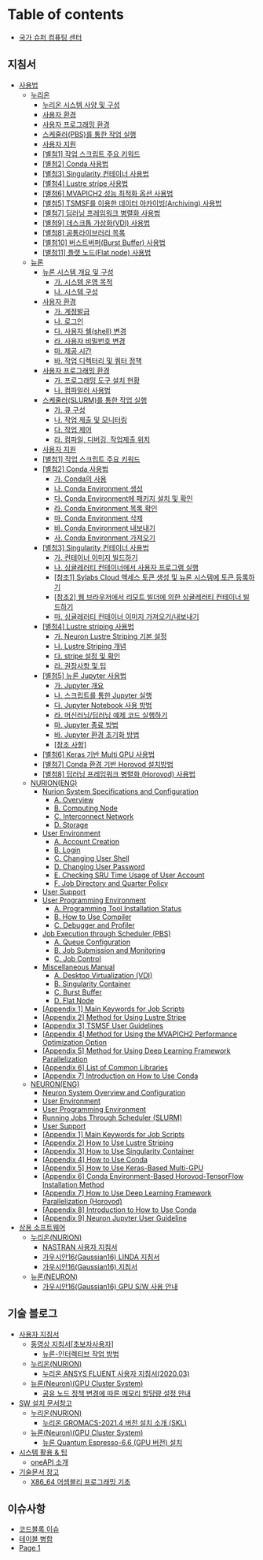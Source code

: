 # Table of contents

* [국가 슈퍼 컴퓨팅 센터](README.md)

## 지침서 <a href="#지침서" id="지침서"></a>

* [사용법](지침서/undefined/README.md)
  * [누리온](지침서/undefined/undefined/README.md)
    * [누리온 시스템 사양 및 구성](지침서/undefined/undefined/undefined.md)
    * [사용자 환경](지침서/undefined/undefined/undefined-1.md)
    * [사용자 프로그래밍 환경](지침서/undefined/undefined/undefined-2.md)
    * [스케줄러(PBS)를 통한 작업 실행](지침서/undefined/undefined/pbs.md)
    * [사용자 지원](지침서/undefined/undefined/undefined-3.md)
    * [\[별첨1\] 작업 스크립트 주요 키워드](지침서/undefined/undefined/1.md)
    * [\[별첨2\] Conda 사용법](지침서/undefined/undefined/2-conda.md)
    * [\[별첨3\] Singularity 컨테이너 사용법](지침서/undefined/undefined/3-singularity.md)
    * [\[별첨4\] Lustre stripe 사용법](지침서/undefined/undefined/4-lustre-stripe.md)
    * [\[별첨6\] MVAPICH2 성능 최적화 옵션 사용법](지침서/undefined/undefined/6-mvapich2.md)
    * [\[별첨5\] TSMSF를 이용한 데이터 아카이빙(Archiving) 사용법](지침서/undefined/undefined/5-tsmsf-archiving.md)
    * [\[별첨7\] 딥러닝 프레임워크 병렬화 사용법](지침서/undefined/undefined/7.md)
    * [\[별첨9\] 데스크톱 가상화(VDI) 사용법](지침서/undefined/undefined/9-vdi.md)
    * [\[별첨8\] 공통라이브러리 목록](지침서/undefined/undefined/8.md)
    * [\[별첨10\] 버스트버퍼(Burst Buffer) 사용법](지침서/undefined/undefined/10-burst-buffer.md)
    * [\[별첨11\] 플랫 노드(Flat node) 사용법](지침서/undefined/undefined/11-flat-node.md)
  * [뉴론](지침서/undefined/undefined-1/README.md)
    * [뉴론 시스템 개요 및 구성](지침서/undefined/undefined-1/undefined/README.md)
      * [가. 시스템 운영 목적](지침서/undefined/undefined-1/undefined/untitled.md)
      * [나. 시스템 구성](지침서/undefined/undefined-1/undefined/.-1.md)
    * [사용자 환경](지침서/undefined/undefined-1/undefined-1/README.md)
      * [가. 계정발급](지침서/undefined/undefined-1/undefined-1/untitled.md)
      * [나. 로그인](지침서/undefined/undefined-1/undefined-1/.-1.md)
      * [다. 사용자 쉘(shell) 변경](지침서/undefined/undefined-1/undefined-1/.-shell.md)
      * [라. 사용자 비밀번호 변경](지침서/undefined/undefined-1/undefined-1/.-2.md)
      * [마. 제공 시간](지침서/undefined/undefined-1/undefined-1/.-3.md)
      * [바. 작업 디렉터리 및 쿼터 정책](지침서/undefined/undefined-1/undefined-1/.-4.md)
    * [사용자 프로그래밍 환경](지침서/undefined/undefined-1/undefined-2/README.md)
      * [가. 프로그래밍 도구 설치 현황](지침서/undefined/undefined-1/undefined-2/untitled.md)
      * [나. 컴파일러 사용법](지침서/undefined/undefined-1/undefined-2/.-1.md)
    * [스케줄러(SLURM)를 통한 작업 실행](지침서/undefined/undefined-1/slurm/README.md)
      * [가. 큐 구성](지침서/undefined/undefined-1/slurm/untitled.md)
      * [나. 작업 제출 및 모니터링](지침서/undefined/undefined-1/slurm/.-1.md)
      * [다. 작업 제어](지침서/undefined/undefined-1/slurm/.-2.md)
      * [라. 컴파일, 디버깅, 작업제출 위치](지침서/undefined/undefined-1/slurm/.-3.md)
    * [사용자 지원](지침서/undefined/undefined-1/undefined-3.md)
    * [\[별첨1\] 작업 스크립트 주요 키워드](지침서/undefined/undefined-1/1.md)
    * [\[별첨2\] Conda 사용법](지침서/undefined/undefined-1/2-conda/README.md)
      * [가. Conda의 사용](지침서/undefined/undefined-1/2-conda/.-conda.md)
      * [나. Conda Environment 생성](지침서/undefined/undefined-1/2-conda/.-conda-environment.md)
      * [다. Conda Environment에 패키지 설치 및 확인](지침서/undefined/undefined-1/2-conda/.-conda-environment-1.md)
      * [라. Conda Environment 목록 확인](지침서/undefined/undefined-1/2-conda/.-conda-environment-2.md)
      * [마. Conda Environment 삭제](지침서/undefined/undefined-1/2-conda/.-conda-environment-3.md)
      * [바. Conda Environment 내보내기](지침서/undefined/undefined-1/2-conda/.-conda-environment-4.md)
      * [사. Conda Environment 가져오기](지침서/undefined/undefined-1/2-conda/.-conda-environment-5.md)
    * [\[별첨3\] Singularity 컨테이너 사용법](지침서/undefined/undefined-1/3-singularity/README.md)
      * [가. 컨테이너 이미지 빌드하기](지침서/undefined/undefined-1/3-singularity/untitled.md)
      * [나. 싱귤레러티 컨테이너에서 사용자 프로그램 실행](지침서/undefined/undefined-1/3-singularity/.-1.md)
      * [\[참조1\] Sylabs Cloud 액세스 토큰 생성 및 뉴론 시스템에 토큰 등록하기](지침서/undefined/undefined-1/3-singularity/1-sylabs-cloud.md)
      * [\[참조2\] 웹 브라우저에서 리모트 빌더에 의한 싱귤레러티 컨테이너 빌드하기](지침서/undefined/undefined-1/3-singularity/2.md)
      * [마. 싱귤레러티 컨테이너 이미지 가져오기/내보내기](지침서/undefined/undefined-1/3-singularity/.-2.md)
    * [\[별첨4\] Lustre striping 사용법](지침서/undefined/undefined-1/4-lustre-striping/README.md)
      * [가. Neuron Lustre Striping 기본 설정](지침서/undefined/undefined-1/4-lustre-striping/.-neuron-lustre-striping.md)
      * [나. Lustre Striping 개념](지침서/undefined/undefined-1/4-lustre-striping/.-lustre-striping.md)
      * [다. stripe 설정 및 확인](지침서/undefined/undefined-1/4-lustre-striping/.-stripe.md)
      * [라. 권장사항 및 팁](지침서/undefined/undefined-1/4-lustre-striping/untitled.md)
    * [\[별첨5\] 뉴론 Jupyter 사용법](지침서/undefined/undefined-1/5-jupyter/README.md)
      * [가. Jupyter 개요](지침서/undefined/undefined-1/5-jupyter/.-jupyter.md)
      * [나. 스크립트를 통한 Jupyter 실행](지침서/undefined/undefined-1/5-jupyter/.-jupyter-1.md)
      * [다. Jupyter Notebook 사용 방법](지침서/undefined/undefined-1/5-jupyter/.-jupyter-notebook.md)
      * [라. 머신러닝/딥러닝 예제 코드 실행하기](지침서/undefined/undefined-1/5-jupyter/untitled.md)
      * [마. Jupyter 종료 방법](지침서/undefined/undefined-1/5-jupyter/.-jupyter-2.md)
      * [바. Jupyter 환경 초기화 방법](지침서/undefined/undefined-1/5-jupyter/.-jupyter-3.md)
      * [\[참조 사항\]](지침서/undefined/undefined-1/5-jupyter/undefined.md)
    * [\[별첨6\] Keras 기반 Multi GPU 사용법](지침서/undefined/undefined-1/6-keras-multi-gpu.md)
    * [\[별첨7\] Conda 환경 기반 Horovod 설치방법](지침서/undefined/undefined-1/7-conda-horovod.md)
    * [\[별첨8\] 딥러닝 프레임워크 병렬화 (Horovod) 사용법](지침서/undefined/undefined-1/8-horovod.md)
  * [NURION(ENG)](지침서/undefined/nurion-eng/README.md)
    * [Nurion System Specifications and Configuration](지침서/undefined/nurion-eng/nurion-system-specifications-and-configuration/README.md)
      * [A. Overview](지침서/undefined/nurion-eng/nurion-system-specifications-and-configuration/a.-overview.md)
      * [B. Computing Node](지침서/undefined/nurion-eng/nurion-system-specifications-and-configuration/b.-computing-node.md)
      * [C. Interconnect Network](지침서/undefined/nurion-eng/nurion-system-specifications-and-configuration/c.-interconnect-network.md)
      * [D. Storage](지침서/undefined/nurion-eng/nurion-system-specifications-and-configuration/d.-storage.md)
    * [User Environment](지침서/undefined/nurion-eng/user-environment/README.md)
      * [A. Account Creation](지침서/undefined/nurion-eng/user-environment/a.-account-creation.md)
      * [B. Login](지침서/undefined/nurion-eng/user-environment/b.-login.md)
      * [C. Changing User Shell](지침서/undefined/nurion-eng/user-environment/c.-changing-user-shell.md)
      * [D. Changing User Password](지침서/undefined/nurion-eng/user-environment/d.-changing-user-password.md)
      * [E. Checking SRU Time Usage of User Account](지침서/undefined/nurion-eng/user-environment/e.-checking-sru-time-usage-of-user-account.md)
      * [F. Job Directory and Quarter Policy](지침서/undefined/nurion-eng/user-environment/f.-job-directory-and-quarter-policy.md)
    * [User Support](지침서/undefined/nurion-eng/user-support.md)
    * [User Programming Environment](지침서/undefined/nurion-eng/user-programming-environment/README.md)
      * [A. Programming Tool Installation Status](지침서/undefined/nurion-eng/user-programming-environment/a.-programming-tool-installation-status.md)
      * [B. How to Use Compiler](지침서/undefined/nurion-eng/user-programming-environment/b.-how-to-use-compiler.md)
      * [C. Debugger and Profiler](지침서/undefined/nurion-eng/user-programming-environment/c.-debugger-and-profiler.md)
    * [Job Execution through Scheduler (PBS)](지침서/undefined/nurion-eng/job-execution-through-scheduler-pbs/README.md)
      * [A. Queue Configuration](지침서/undefined/nurion-eng/job-execution-through-scheduler-pbs/a.-queue-configuration.md)
      * [B. Job Submission and Monitoring](지침서/undefined/nurion-eng/job-execution-through-scheduler-pbs/b.-job-submission-and-monitoring.md)
      * [C. Job Control](지침서/undefined/nurion-eng/job-execution-through-scheduler-pbs/c.-job-control.md)
    * [Miscellaneous Manual](지침서/undefined/nurion-eng/miscellaneous-manual/README.md)
      * [A. Desktop Virtualization (VDI)](지침서/undefined/nurion-eng/miscellaneous-manual/a.-desktop-virtualization-vdi.md)
      * [B. Singularity Container](지침서/undefined/nurion-eng/miscellaneous-manual/b.-singularity-container.md)
      * [C. Burst Buffer](지침서/undefined/nurion-eng/miscellaneous-manual/c.-burst-buffer.md)
      * [D. Flat Node](지침서/undefined/nurion-eng/miscellaneous-manual/d.-flat-node.md)
    * [\[Appendix 1\] Main Keywords for Job Scripts](지침서/undefined/nurion-eng/appendix-1-main-keywords-for-job-scripts.md)
    * [\[Appendix 2\] Method for Using Lustre Stripe](지침서/undefined/nurion-eng/appendix-2-method-for-using-lustre-stripe.md)
    * [\[Appendix 3\] TSMSF User Guidelines](지침서/undefined/nurion-eng/appendix-3-tsmsf-user-guidelines.md)
    * [\[Appendix 4\] Method for Using the MVAPICH2 Performance Optimization Option](지침서/undefined/nurion-eng/appendix-4-method-for-using-the-mvapich2-performance-optimization-option.md)
    * [\[Appendix 5\] Method for Using Deep Learning Framework Parallelization](지침서/undefined/nurion-eng/appendix-5-method-for-using-deep-learning-framework-parallelization.md)
    * [\[Appendix 6\] List of Common Libraries](지침서/undefined/nurion-eng/appendix-6-list-of-common-libraries.md)
    * [\[Appendix 7\] Introduction on How to Use Conda](지침서/undefined/nurion-eng/appendix-7-introduction-on-how-to-use-conda.md)
  * [NEURON(ENG)](지침서/undefined/neuron-eng/README.md)
    * [Neuron System Overview and Configuration](지침서/undefined/neuron-eng/neuron-system-overview-and-configuration.md)
    * [User Environment](지침서/undefined/neuron-eng/user-environment.md)
    * [User Programming Environment](지침서/undefined/neuron-eng/user-programming-environment.md)
    * [Running Jobs Through Scheduler (SLURM)](지침서/undefined/neuron-eng/running-jobs-through-scheduler-slurm.md)
    * [User Support](지침서/undefined/neuron-eng/user-support.md)
    * [\[Appendix 1\] Main Keywords for Job Scripts](지침서/undefined/neuron-eng/appendix-1-main-keywords-for-job-scripts.md)
    * [\[Appendix 2\] How to Use Lustre Striping](지침서/undefined/neuron-eng/appendix-2-how-to-use-lustre-striping.md)
    * [\[Appendix 3\] How to Use Singularity Container](지침서/undefined/neuron-eng/appendix-3-how-to-use-singularity-container.md)
    * [\[Appendix 4\] How to Use Conda](지침서/undefined/neuron-eng/appendix-4-how-to-use-conda.md)
    * [\[Appendix 5\] How to Use Keras-Based Multi-GPU](지침서/undefined/neuron-eng/appendix-5-how-to-use-keras-based-multi-gpu.md)
    * [\[Appendix 6\] Conda Environment-Based Horovod-TensorFlow Installation Method](지침서/undefined/neuron-eng/appendix-6-conda-environment-based-horovod-tensorflow-installation-method.md)
    * [\[Appendix 7\] How to Use Deep Learning Framework Parallelization (Horovod)](지침서/undefined/neuron-eng/appendix-7-how-to-use-deep-learning-framework-parallelization-horovod.md)
    * [\[Appendix 8\] Introduction to How to Use Conda](지침서/undefined/neuron-eng/appendix-8-introduction-to-how-to-use-conda.md)
    * [\[Appendix 9\] Neuron Jupyter User Guideline](지침서/undefined/neuron-eng/appendix-9-neuron-jupyter-user-guideline.md)
* [상용 소프트웨어](지침서/undefined-1/README.md)
  * [누리온(NURION)](지침서/undefined-1/nurion/README.md)
    * [NASTRAN 사용자 지침서](지침서/undefined-1/nurion/nastran.md)
    * [가우시안16(Gaussian16) LINDA 지침서](지침서/undefined-1/nurion/16-gaussian16-linda.md)
    * [가우시안16(Gaussian16) 지침서](지침서/undefined-1/nurion/16-gaussian16.md)
  * [뉴론(NEURON)](지침서/undefined-1/neuron/README.md)
    * [가우시안16(Gaussian16) GPU S/W 사용 안내](지침서/undefined-1/neuron/16-gaussian16-gpu-s-w.md)

## 기술 블로그

* [사용자 지침서](undefined/undefined/README.md)
  * [동영상 지침서\[초보자사용자\]](undefined/undefined/undefined/README.md)
    * [뉴론-인터렉티브 작업 방법](undefined/undefined/undefined/undefined.md)
  * [누리온(NURION)](undefined/undefined/nurion/README.md)
    * [누리온 ANSYS FLUENT 사용자 지침서(2020.03)](undefined/undefined/nurion/ansys-fluent-2020.03.md)
  * [뉴론(Neuron)(GPU Cluster System)](undefined/undefined/neuron-gpu-cluster-system/README.md)
    * [공유 노드 정책 변경에 따른 메모리 할당량 설정 안내](undefined/undefined/neuron-gpu-cluster-system/undefined.md)
* [SW 설치 문서창고](undefined/sw/README.md)
  * [누리온(NURION)](undefined/sw/nurion/README.md)
    * [누리온 GROMACS-2021.4 버전 설치 소개 (SKL)](undefined/sw/nurion/gromacs-2021.4-skl.md)
  * [뉴론(Neuron)(GPU Cluster System)](undefined/sw/neuron-gpu-cluster-system/README.md)
    * [뉴론 Quantum Espresso-6.6 (GPU 버전) 설치](undefined/sw/neuron-gpu-cluster-system/quantum-espresso-6.6-gpu.md)
* [시스템 활용 & 팁](undefined/and/README.md)
  * [oneAPI 소개](undefined/and/oneapi.md)
* [기술문서 창고](undefined/undefined-1/README.md)
  * [X86\_64 어셈블리 프로그래밍 기초](undefined/undefined-1/x86\_64.md)

## 이슈사항 <a href="#issue" id="issue"></a>

* [코드블록 이슈](issue/undefined.md)
* [테이블 병합](issue/undefined-1.md)
* [Page 1](issue/page-1.md)

